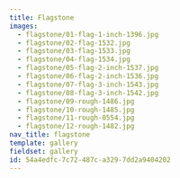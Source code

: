 ```yaml
---
title: Flagstone
images:
  - flagstone/01-flag-1-inch-1396.jpg
  - flagstone/02-flag-1532.jpg
  - flagstone/03-flag-1533.jpg
  - flagstone/04-flag-1534.jpg
  - flagstone/05-flag-2-inch-1537.jpg
  - flagstone/06-flag-2-inch-1536.jpg
  - flagstone/07-flag-3-inch-1543.jpg
  - flagstone/08-flag-3-inch-1542.jpg
  - flagstone/09-rough-1486.jpg
  - flagstone/10-rough-1485.jpg
  - flagstone/11-rough-0554.jpg
  - flagstone/12-rough-1482.jpg
nav_title: flagstone
template: gallery
fieldset: gallery
id: 54a4edfc-7c72-487c-a329-7dd2a9404202
---
```

